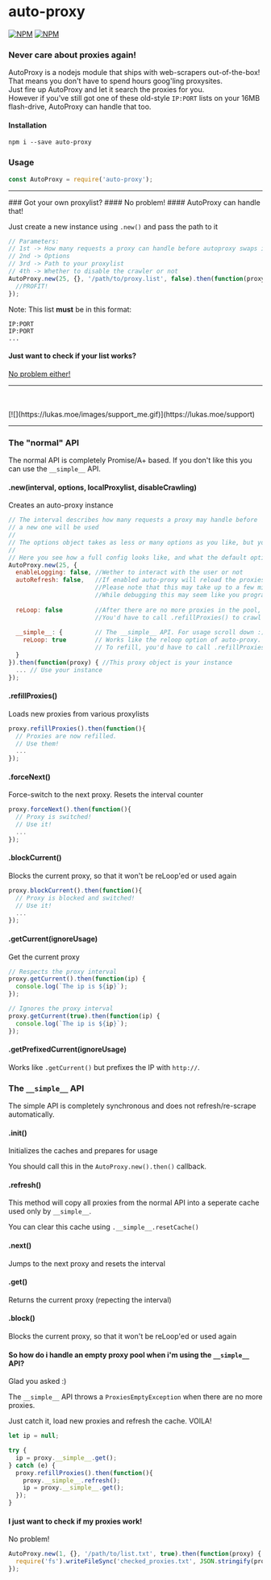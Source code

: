 # auto-proxy
[![NPM](https://nodei.co/npm/auto-proxy.png?downloads=true&downloadRank=true&stars=true)](https://nodei.co/npm/auto-proxy/) [![NPM](https://nodei.co/npm-dl/auto-proxy.png?months=3&height=3)](https://nodei.co/npm/auto-proxy/)
### Never care about proxies again!
AutoProxy is a nodejs module that ships with web-scrapers out-of-the-box!<br>
That means you don't have to spend hours goog'ling proxysites.<br>
Just fire up AutoProxy and let it search the proxies for you.<br>
However if you've still got one of these old-style `IP:PORT` lists on your 16MB flash-drive,
AutoProxy can handle that too.

#### Installation
```
npm i --save auto-proxy
```

### Usage
```javascript
const AutoProxy = require('auto-proxy');
```
<hr/>
### Got your own proxylist?
#### No problem!
#### AutoProxy can handle that!

Just create a new instance using `.new()` and pass the path to it
```javascript
// Parameters:
// 1st -> How many requests a proxy can handle before autoproxy swaps it
// 2nd -> Options
// 3rd -> Path to your proxylist
// 4th -> Whether to disable the crawler or not
AutoProxy.new(25, {}, '/path/to/proxy.list', false).then(function(proxy){
  //PROFIT!
});
```
Note: This list **must** be in this format:
```
IP:PORT
IP:PORT
...
```

#### Just want to check if your list works?
[No problem either!](#i-just-want-to-check-if-my-proxies-work)
<hr/>
<br><br>[![](https://lukas.moe/images/support_me.gif)](https://lukas.moe/support)
<hr/>

### The "normal" API
The normal API is completely Promise/A+ based. If you don't like this you can use the `__simple__` API.

#### .new(interval, options, localProxylist, disableCrawling)
Creates an auto-proxy instance
```javascript
// The interval describes how many requests a proxy may handle before
// a new one will be used
//
// The options object takes as less or many options as you like, but you have to define it (empty object)
//
// Here you see how a full config looks like, and what the default options are
AutoProxy.new(25, {
  enableLogging: false, //Wether to interact with the user or not
  autoRefresh: false,   //If enabled auto-proxy will reload the proxies as soon as there are no more in the pool.
                        //Please note that this may take up to a few minutes depending on your internet speed.
                        //While debugging this may seem like you program is stuck if you disable $enableLogging
  
  reLoop: false         //After there are no more proxies in the pool, just start over.
                        //You'd have to call .refillProxies() to crawl for new proxies
  
  __simple__: {         // The __simple__ API. For usage scroll down :)
    reLoop: true        // Works like the reloop option of auto-proxy.
                        // To refill, you'd have to call .refillProxies() and __simple__.refresh() afterwards
  }
}).then(function(proxy) { //This proxy object is your instance
  ... // Use your instance
});
```

#### .refillProxies()
Loads new proxies from various proxylists
```javascript
proxy.refillProxies().then(function(){
  // Proxies are now refilled.
  // Use them!
  ...
});
```

#### .forceNext()
Force-switch to the next proxy. Resets the interval counter
```javascript
proxy.forceNext().then(function(){
  // Proxy is switched!
  // Use it!
  ...
});
```

#### .blockCurrent()
Blocks the current proxy, so that it won't be reLoop'ed or used again
```javascript
proxy.blockCurrent().then(function(){
  // Proxy is blocked and switched!
  // Use it!
  ...
});
```

#### .getCurrent(ignoreUsage)
Get the current proxy
```javascript
// Respects the proxy interval
proxy.getCurrent().then(function(ip) {
  console.log(`The ip is ${ip}`);
});

// Ignores the proxy interval
proxy.getCurrent(true).then(function(ip) {
  console.log(`The ip is ${ip}`);
});
```

#### .getPrefixedCurrent(ignoreUsage)
Works like `.getCurrent()` but prefixes the IP with `http://`.


### The `__simple__` API
The simple API is completely synchronous and does not refresh/re-scrape automatically.

#### .init()
Initializes the caches and prepares for usage

You should call this in the `AutoProxy.new().then()` callback.

#### .refresh()
This method will copy all proxies from the normal API into a seperate cache used only by `__simple__`.

You can clear this cache using `.__simple__.resetCache()`

#### .next()
Jumps to the next proxy and resets the interval

#### .get()
Returns the current proxy (repecting the interval)

#### .block()
Blocks the current proxy, so that it won't be reLoop'ed or used again

#### So how do i handle an empty proxy pool when i'm using the `__simple__` API?
Glad you asked :)

The `__simple__` API throws a `ProxiesEmptyException` when there are no more proxies.

Just catch it, load new proxies and refresh the cache. VOILA!
```javascript
let ip = null;

try {
  ip = proxy.__simple__.get();
} catch (e) {
  proxy.refillProxies().then(function(){
    proxy.__simple__.refresh();
    ip = proxy.__simple__.get();
  });
}
```

#### I just want to check if my proxies work!
No problem!
```javascript
AutoProxy.new(1, {}, '/path/to/list.txt', true).then(function(proxy) {
  require('fs').writeFileSync('checked_proxies.txt', JSON.stringify(proxy.proxyList));
});
```
